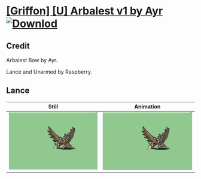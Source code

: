 # [\[Griffon\] \[U\] Arbalest v1 by Ayr](./) [![Downlod](https://img.shields.io/badge/Download--red?style=social&logo=github)](https://minhaskamal.github.io/DownGit/#/home?url=https://github.com/Klokinator/FE-Repo/tree/main/Battle%20Animations%2FMounted%20-%20Pegs%2C%20Wyverns%2C%20Griffons%2F%5BGriffon%5D%20%5BU%5D%20Arbalest%20v1%20by%20Ayr%2F2.%20Lance%20%7BRaspberry%7D)

## Credit

Arbalest Bow by Ayr.

Lance and Unarmed by Raspberry.

## Lance

| Still | Animation |
| :---: | :-------: |
| ![Lance still](./Lance_000.png) | ![Lance animation](./Lance.gif) |
